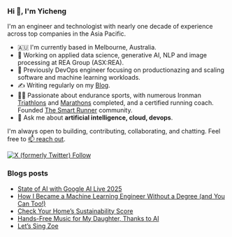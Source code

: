 ### Hi 👋, I'm Yicheng

I'm an engineer and technologist with nearly one decade of experience across top companies in the Asia Pacific.

- 🇦🇺 I'm currently based in Melbourne, Australia.
- 🧠 Working on applied data science, generative AI, NLP and image processing at REA Group (ASX:REA).
- 🌱 Previously DevOps engineer focusing on productionazing and scaling software and machine learning workloads.
- ✍️ Writing regularly on my [Blog](https://guoest.github.io/).
- 🏃‍♂️ Passionate about endurance sports, with numerous Ironman [Triathlons](https://www.multisportaustralia.com.au/races/ironman-703-western-sydney-2022/events/1/results/individuals/892) and [Marathons](https://my1.raceresult.com/225892/certificate/157/Certificates) completed, and a certified running coach. Founded [The Smart Runner](https://thesmartrunner.co/) community.
- 💬 Ask me about **artificial intelligence, cloud, devops**.

I'm always open to building, contributing, collaborating, and chatting. Feel free to [📫 reach out](https://www.linkedin.com/in/yichengguo/).

[![X (formerly Twitter) Follow](https://img.shields.io/twitter/follow/YichengGuo4938) ](https://twitter.com/YichengGuo4938/)

### Blogs posts
<!-- BLOG-POST-LIST:START -->
- [State of AI with Google AI Live 2025](https://guoest.github.io/tech/2025/05/27/google.html)
- [How I Became a Machine Learning Engineer Without a Degree &lpar;and You Can Too!&rpar;](https://guoest.github.io/tech/2025/04/06/ml-journey.html)
- [Check Your Home’s Sustainability Score](https://guoest.github.io/tech/2024/10/10/sustainability.html)
- [Hands-Free Music for My Daughter, Thanks to AI](https://guoest.github.io/life/tech/2024/09/08/sing-story.html)
- [Let’s Sing Zoe](https://guoest.github.io/life/2024/09/04/sing-zoe.html)
<!-- BLOG-POST-LIST:END -->
